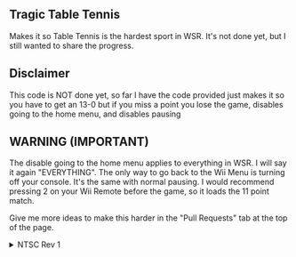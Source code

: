 ## Tragic Table Tennis 

Makes it so Table Tennis is the hardest sport in WSR. It's not done yet, but I still wanted to share the progress.

## Disclaimer

This code is NOT done yet, so far I have the code provided just makes it so you have to get an 13-0 but if you miss a point you lose the game, disables going to the home menu, and disables pausing

## WARNING (IMPORTANT)

The disable going to the home menu applies to everything in WSR. I will say it again "EVERYTHING". The only way to go back to the Wii Menu is turning off your console. It's the same with normal pausing. I would recommend pressing 2 on your Wii Remote before the game, so it loads the 11 point match.

Give me more ideas to make this harder in the "Pull Requests" tab at the top of the page.
<details>
<summary>NTSC Rev 1</summary>

```powerpc
0527637F 0000000B
42000000 90000000
041D273E 00010001
42000000 90000000
0415E08B 00000000
```
</details>
